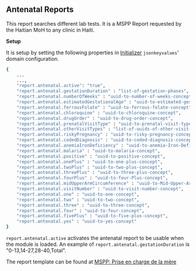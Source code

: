 ## Antenatal Reports
This report searches different lab tests. It is a MSPP Report requested by the Haitian MoH to any clinic in Haiti.

**Setup**

It is setup by setting the following properties in [Initializer](https://github.com/mekomsolutions/openmrs-module-initializer) `jsonkeyvalues`' domain configuration. 

```bash
{
    ...
    ...,
    "report.antenatal.active": "true",
    "report.antenatal.gestationDuration" : "list-of-gestation-phases",
    "report.antenatal.numberOfWeeks" : "uuid-to-number-of-weeks-concept",
    "report.antenatal.estimatedGestationalAge" : "uuid-to-estimated-gestation-concept",
    "report.antenatal.ferrousFolate" : "uuid-to-ferrous-folate-concept",
    "report.antenatal.chloroquine" : "uuid-to-chloroquine-concept",
    "report.antenatal.drugOrder" : "uuid-to-drug-order-concept",
    "report.antenatal.prenatalVisitType" : "uuid-to-prenatal-visit-types-concept",
    "report.antenatal.otherVisitTypes" : "list-of-uuids-of-other-visit-types-except-prenatal-visit-type",
    "report.antenatal.riskyPregnancy" : "uuid-to-risky-pregnancy-concept",
    "report.antenatal.codedDiagnosis" : "uuid-to-coded-diagnosis-concept",
    "report.antenatal.anemiaIronDeficiency" : "uuid-to-anemia-Iron-Deficiency-concept",
    "report.antenatal.malaria" : "uuid-to-malaria-concept",
    "report.antenatal.positive" : "uuid-to-positive-concept",
    "report.antenatal.onePlus" : "uuid-to-one-plus-concept",
    "report.antenatal.twoPlus" : "uuid-to-two-plus-concept",
    "report.antenatal.threePlus" : "uuid-to-three-plus-concept",
    "report.antenatal.fourPlus" : "uuid-to-four-Plus-concept",
    "report.antenatal.midUpperArmCircumference" : "uuid-to-Mid-Upper-Arm-Circumference-concept",
    "report.antenatal.visitNumber" : "uuid-to-visit-number-concept",
    "report.antenatal.one" : "uuid-to-one-concept",
    "report.antenatal.two" : "uuid-to-two-concept",
    "report.antenatal.three" : "uuid-to-three-concept",
    "report.antenatal.four" : "uuid-to-four-concept",
    "report.antenatal.fivePlus" : "uuid-to-five-plus-concept",
    "report.antenatal.yes" : "uuid-to-yes-concept"
}
```
`report.antenatal.active` activates the antenatal report to be usable when the module is loaded.
An example of `report.antenatal.gestationDuration` is "0-13,14-27,28-40,Total".

The report template can be found at [MSPP: Prise en charge de la mère](https://docs.google.com/spreadsheets/d/13A3gBRwi45-YwnArNsDgQB4EPVwsTswp/edit#gid=477266631)